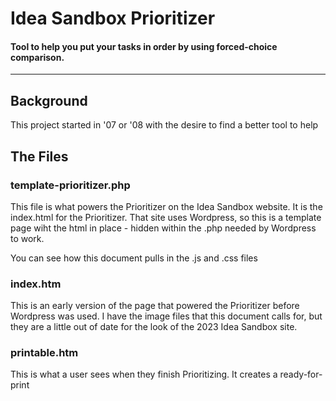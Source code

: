 # Idea Sandbox Prioritizer
#### Tool to help you put your tasks in order by using forced-choice comparison.
---
## Background
This project started in '07 or '08 with the desire to find a better tool to help

## The Files

### template-prioritizer.php
This file is what powers the Prioritizer on the Idea Sandbox website. It is the index.html for the Prioritizer. That site uses Wordpress, so this is a template page wiht the html in place - hidden within the .php needed by Wordpress to work.

You can see how this document pulls in the .js and .css files

### index.htm
This is an early version of the page that powered the Prioritizer before Wordpress was used. I have the image files that this document calls for, but they are a little out of date for the look of the 2023 Idea Sandbox site.

### printable.htm
This is what a user sees when they finish Prioritizing. It creates a ready-for-print
